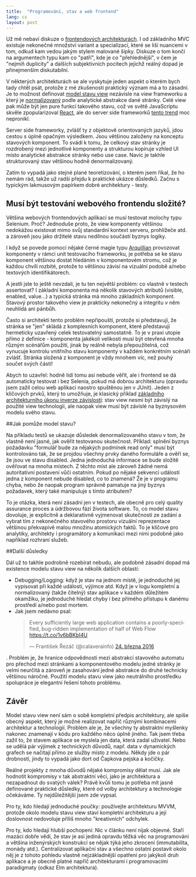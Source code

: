 ```yaml
---
title:  "Programování, stav a web frontend"
lang: cs
layout: post
---
```


Už mě nebaví diskuze o [frontendových architekturách][Fowler: Frontend architectures]. I od základního MVC existuje nekonečné množství variant a specializací, které se liší nuancemi v tom, odkud kam vedou jakým stylem malované šipky. Diskuze o tom končí na argumentech typu kam co "patří", kde je co "přehlednější", v čem je "nejmíň duplicity" a dalších subjektivních pocitech jejichž reálný dopad je přinejmenším diskutabilní.

V některých architekturách se ale vyskytuje jeden aspekt o kterém bych tady chtěl psát, protože z mé zkušenosti praktický význam má a to zásadní. Je to možnost definovat [model stavu view][Fowler: Presentation model] nezávisle na view frameworku a který je [normalizovaný][Database normalization] podle analytické abstrakce dané stránky. Celé view pak může být jen pure funkcí takového stavu, což ve světě JavaScriptu skvěle zpopularizoval [React][React], ale do server side frameworků [tento trend][Fowler: Passive view] moc nepronikl.

Server side frameworky, zvlášť ty z objektově orientovaných jazyků, jdou cestou s úplně opačným výsledkem.  Jsou většinou založeny na konceptu stavových komponent. To svádí k tomu, že celkový stav stránky je rozdrobený mezi jednotlivé komponenty a strukturou kopíruje vzhled UI místo analytické abstrakce stránky nebo use case. Navíc je takhle strukturovaný stav většinou hodně denormalizovaný.

Zatím to vypadá jako stejné plané teoretizování, o kterém jsem říkal, že ho nemám rád, takže už radši přejdu k praktické ukázce důsledků. Začnu s typickým lakmusovým papírkem dobré architektury - testy.

## Musí být testování webového frontendu složité?

Většina webových frontendových aplikací se musí testovat molochy typu Selenium. Proč?  Jednoduše proto, že view komponenty většinou nedokážou existovat mimo svůj standardní kontext serveru, prohlížeče atd. a zároveň jsou jako držitelé stavu nedílnou součástí byznys logiky.

I když se povede pomocí nějaké černé magie typu [Arquillian][Arquillian] provozovat komponenty v rámci unit testovacího frameworku, je potřeba se ke stavu komponent většinou dostat hledáním v komponentovém stromu, což je každou chvíli rozbité, protože to většinou závisí na vizuální podobě a/nebo textových identifikátorech.

A jestli jste to ještě nevzdali, je tu ten největší problém: co vlastně v testech assertovat? I základní komponenta má několik stavových atributů (visible, enabled, value...) a typická stránka má mnoho základních komponent. Stavový prostor takového view je prakticky nekonečný a integritu v něm neuhlídá ani pánbůh.

Často si architekti tento problém nepřipouští, protože si představují, že stránka se "jen" skládá z komplexních komponent, které představují hermeticky uzavřený celek testovatelný samostatně. To je v praxi utopie přímo z definice - komponenta jakékoli velikosti musí být otevřená mnoha různým scénářům použití, jinak by reálně nebyla přepoužitelná, což vynucuje kontrolu vnitřního stavu komponenty v každém konkrétním scénáři zvlášť. Stránka složená z komponent je vždy mnohem víc, než pouhý součet svých částí!

Abych to uzavřel: hodně lidí tomu asi nebude věřit, ale i frontend se dá automaticky testovat i bez Selenia, pokud má dobrou architekturu (opravdu jsem zažil celou web aplikaci naostro spuštěnou jen v JUnit). Jeden z klíčových prvků, který to umožňuje, je klasický příklad [základního architekturního úkonu inverze závislostí][Uncle Bob: Little architecture]: stav view nesmí být závislý na použité view technologii, ale naopak ‎view musí být závislé na byznysovém modelu svého stavu.

##Jak pomůže model stavu?

Na příkladu testů se ukazuje důsledek denormalizovaného stavu v tom, že vlastně není jasné, jak ověřit testovanou skutečnost. Příklad: splnění byznys požadavku "formulář bude za nějakých podmínek read only" musí být kontrolováno tak, že se projdou všechny prvky daného formuláře a ověří se, že jsou ve stavu disabled. Jedna jednoduchá informace se bude složitě ověřovat na mnoha místech. Z těchto míst  ale zároveň žádné nemá autoritativní postavení vůči ostatním. Pokud po nějaké sekvenci událostí jedna z komponent nebude disabled, co to znamená? Že je v programu chyba, nebo že naopak program správně pamatuje na jiný byznys požadavek, který také manipuluje s tímto atributem?

To je otázka, která není zásadní jen v testech, ale obecně pro celý quality assurance proces a údržbovou fázi života software. To, co model stavu dovoluje, je explicitně a deklarativně vyjmenovat skutečnosti ze zadání a vybrat tím z nekonečného stavového prostoru vizuální reprezentace většinou překvapivě malou množinu atomických faktů. To je klíčové pro analytiky, architekty i programátory a komunikaci mezi nimi podobně jako například rozhraní služeb.

##Další důsledky

Dál už to takhle podrobně rozebírat nebudu, ale podobně zásadní dopad má existence modelu stavu view na několik dalších oblastí:

* Debugging/Logging‎: když je stav na jednom místě, je jednoduché jej vypisovat při každé události, výjimce atd. Když je v logu kompletní a normalizovaný (takže čitelný) stav aplikace v každém důležitém okamžiku, je jednoduché hledat chyby i‎ bez přímého přístupu k danému prostředí a/nebo post mortem.
* Jak jsem nedávno psal: <blockquote class="twitter-tweet" data-lang="cs"><p lang="en" dir="ltr">Every sufficiently large web application contains a poorly-specified, bug-ridden implementation of half of Web Flow <a href="https://t.co/1v6bBKbI4U">https://t.co/1v6bBKbI4U</a></p>&mdash; František Řezáč (@calaverainfo) <a href="https://twitter.com/calaverainfo/status/712981101397016576">24. března 2016</a></blockquote>
<script async src="//platform.twitter.com/widgets.js" charset="utf-8"></script>. Problém je, že hranice odpovědnosti mezi abstrakcí stavového automatu pro přechod mezi stránkami a komponentového modelu jedné stránky je velmi neurčitá a zároveň je zasahování jedné abstrakce do druhé technicky většinou náročné. Použití modelu stavu view jako neutrálního prostředku spolupráce je elegantní řešení tohoto problému.

## Závěr

Model stavu view není sám o sobě kompletní předpis architektury, ale spíše obecný aspekt, který je možné realizovat napříč různými kombinacemi architektur a technologií. Problém ale je, že všechny ty abstraktní myšlenky nakonec znamenají v kódu pro každého něco úplně jiného. Tak jsem třeba zažil to, že stavem aplikace se myslela jen data, která zadal uživatel. ‎Nebo se udělá pár výjimek z technických důvodů, např. data v dynamických grafech se načítají přímo ze služby místo z modelu. ‎Někdy jde o pár drobností, jindy to vypadá jako dort od Čapkova pejska a kočičky.

Reálné projekty z mnoha důvodů nějaké kompromisy dělat musí. Jak ale hodnotit kompromisy v tak abstraktní věci, jako je architektura a nezapadnout do svatých válek? Právě kvůli tomu je potřeba mít jasně definované praktické důsledky, které od volby architektury a technologie očekáváme. Ty nejdůležitější jsem zde vypsal.

Pro ty, kdo hledají jednoduché poučky: používejte architekturu MVVM, protože okolo modelu stavu view staví kompletní architekturu a její doslovnost nedovoluje příliš mnoho "kreativních" odchylek.

Pro ty, kdo hledají hlubší pochopení: Nic v článku není nijak objevné. Staří mazáci dobře vědí, že stav je asi jediná opravdu těžká věc na programování a většina inženýrských konstrukcí se nějak týká jeho zkrocení (immutabilita, monády atd.). Centralizovat aplikační stav a všechno ostatní postavit okolo něj je z tohoto pohledu vlastně nejzákladnější opatření pro jakýkoli druh aplikace a je obecně platné napříč architekturami i programovacími paradigmaty (odkaz Elm architektura).

[Fowler: Frontend architectures]: http://martinfowler.com/eaaDev/uiArchs.html
[Fowler: Presentation model]: http://martinfowler.com/eaaDev/PresentationModel.html
[Fowler: Passive view]: http://martinfowler.com/eaaDev/PassiveScreen.html
[Database normalization]: https://en.wikipedia.org/wiki/Database_normalization
[React]: https://facebook.github.io/react/
[Arquillian]: http://arquillian.org/
[Uncle Bob: Little architecture]: http://blog.cleancoder.com/uncle-bob/2016/01/04/ALittleArchitecture.html
